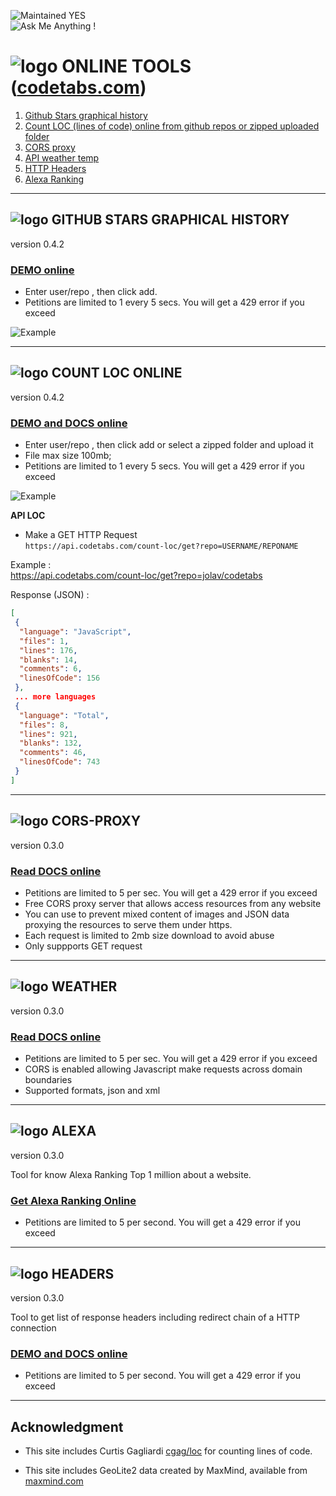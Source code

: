 
![Maintained YES](https://img.shields.io/badge/Maintained%3F-yes-green.svg)  
![Ask Me Anything !](https://img.shields.io/badge/Ask%20me-anything-1abc9c.svg)  

# ![logo](https://github.com/jolav/codetabs/blob/master/_public/icons/ct64r.png?raw=true) **ONLINE TOOLS ([codetabs.com](https://codetabs.com))** 

1. [Github Stars graphical history](#github-stars-graphical-history)  
2. [Count LOC (lines of code) online from github repos or zipped uploaded folder](#count-loc-online)  
3. [CORS proxy](#cors-proxy)
4. [API weather temp](#weather)  
5. [HTTP Headers](#headers)
6. [Alexa Ranking](#alexa)

<hr>

## ![logo](https://github.com/jolav/codetabs/blob/master/_public/icons/stars32.png?raw=true)  **GITHUB STARS GRAPHICAL HISTORY**

version 0.4.2

### **[DEMO online](https://codetabs.com/github-stars/github-star-history.html)**

- Enter user/repo , then click add.
- Petitions are limited to 1 every 5 secs. You will get a 429 error if you exceed 

![Example](https://github.com/jolav/codetabs/blob/master/_public/images/starExample.png?raw=true)

<hr>


## ![logo](https://github.com/jolav/codetabs/blob/master/_public/icons/count32.png?raw=true)  **COUNT LOC ONLINE** 

version 0.4.2

### **[DEMO and DOCS online](https://codetabs.com/count-loc/count-loc-online.html)**

- Enter user/repo , then click add or select a zipped folder and upload it  
- File max size 100mb;
- Petitions are limited to 1 every 5 secs. You will get a 429 error if you exceed 

![Example](https://github.com/jolav/codetabs/blob/master/_public/images/locExample.png?raw=true)

**API LOC**

*  Make a GET HTTP Request   
`https://api.codetabs.com/count-loc/get?repo=USERNAME/REPONAME`

Example :   
https://api.codetabs.com/count-loc/get?repo=jolav/codetabs

Response (JSON) :

```json
[
 {
  "language": "JavaScript",
  "files": 1,
  "lines": 176,
  "blanks": 14,
  "comments": 6,
  "linesOfCode": 156
 },   
 ... more languages
 {
  "language": "Total",
  "files": 8,
  "lines": 921,
  "blanks": 132,
  "comments": 46,
  "linesOfCode": 743
 }
]
```

<hr>

## ![logo](https://github.com/jolav/codetabs/blob/master/_public/icons/server32.png?raw=true)  **CORS-PROXY**

version 0.3.0

### **[Read DOCS online](https://codetabs.com/cors-proxy/cors-proxy.html)**

- Petitions are limited to 5 per sec. You will get a 429 error if you exceed 
- Free CORS proxy server that allows access resources from any website
- You can use to prevent mixed content of images and JSON data proxying the resources to serve them under https.
- Each request is limited to 2mb size download to avoid abuse
- Only suppports GET request


<hr>

## ![logo](https://github.com/jolav/codetabs/blob/master/_public/icons/weather32.png?raw=true)  **WEATHER** 

version 0.3.0

### **[Read DOCS online](https://codetabs.com/weather/weather.html)**

- Petitions are limited to 5 per sec. You will get a 429 error if you exceed 
- CORS is enabled allowing Javascript make requests across domain boundaries
- Supported formats, json and xml  

<hr>

## ![logo](https://github.com/jolav/codetabs/blob/master/_public/icons/podium32.png?raw=true)  **ALEXA**

version 0.3.0

Tool for know Alexa Ranking Top 1 million about a website.  

### **[Get Alexa Ranking Online](https://codetabs.com/alexa/alexa-ranking.html)**

- Petitions are limited to 5 per second. You will get a 429 error if you exceed  

<hr>

## ![logo](https://github.com/jolav/codetabs/blob/master/_public/icons/headers32.png?raw=true)  **HEADERS**

version 0.3.0

Tool to get list of response headers including redirect chain of a HTTP connection

### **[DEMO and DOCS online](https://codetabs.com/http-headers/headers.html)**

- Petitions are limited to 5 per second. You will get a 429 error if you exceed

<hr>

## **Acknowledgment**

* This site includes Curtis Gagliardi <a href="https://github.com/cgag/loc">cgag/loc</a> for counting lines of code.

* This site includes GeoLite2 data created by MaxMind, available from  [maxmind.com](http://maxmind.com)

